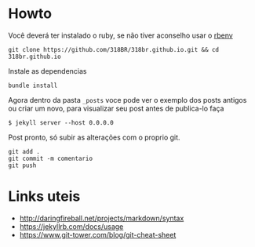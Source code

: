 # Howto

Você deverá ter instalado o ruby, se não tiver aconselho usar o [rbenv](https://github.com/rbenv/rbenv)

```
git clone https://github.com/318BR/318br.github.io.git && cd 318br.github.io
```

Instale as dependencias

```
bundle install
```

Agora dentro da pasta `_posts` voce pode ver o exemplo dos posts antigos ou criar um novo, para visualizar seu post antes de publica-lo faça

```
$ jekyll server --host 0.0.0.0
```

Post pronto, só subir as alterações com o proprio git.

```
git add .
git commit -m comentario
git push
```

# Links uteis
* http://daringfireball.net/projects/markdown/syntax
* https://jekyllrb.com/docs/usage
* https://www.git-tower.com/blog/git-cheat-sheet

